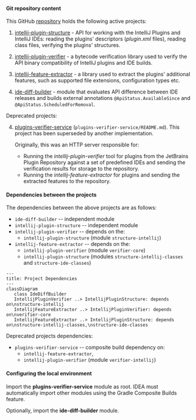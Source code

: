 #### Git repository content

This GitHub [repository](https://github.com/JetBrains/intellij-plugin-verifier/) holds the following active projects:
1) [intellij-plugin-structure](intellij-plugin-structure) - API for working with the IntelliJ Plugins and IntelliJ IDEs:
   reading the plugins' descriptors (_plugin.xml_ files), reading class files, verifying the plugins' structures.

2) [intellij-plugin-verifier](intellij-plugin-verifier) - a bytecode verification library used to verify the API binary compatibility of IntelliJ plugins and IDE builds.

3) [intellij-feature-extractor](intellij-feature-extractor) - a library used to extract the plugins' additional features, such as supported file extensions, configuration types etc.
4) [ide-diff-builder](ide-diff-builder) - module that evaluates API difference between IDE releases and builds external annotations `@ApiStatus.AvailableSince` and `@ApiStatus.ScheduledForRemoval`.

Deprecated projects:

4) [plugins-verifier-service](plugins-verifier-service) (`plugins-verifier-service/README.md`). This project has been superseded by another implementation.

    Originally, this was an HTTP server responsible for:
   * Running the _intellij-plugin-verifier_ tool for plugins from the JetBrains Plugin Repository against a set of predefined IDEs and sending the verification results for storage to the repository.
   * Running the _intellij-feature-extractor_ for plugins and sending the extracted features to the repository.


#### Dependencies between the projects

The dependencies between the above projects are as follows:

- `ide-diff-builder` -- independent module
- `intellij-plugin-structure` -- independent module
- `intellij-plugin-verifier` -- depends on the:
  * `intellij-plugin-structure` (module `structure-intellij`)
- `intellij-feature-extractor` -- depends on the:
  * `intellij-plugin-verifier` (module `verifier-core`)
  * `intellij-plugin-structure` (modules `structure-intellij-classes` and `structure-ide-classes`)

```mermaid
---
title: Project Dependencies
---
classDiagram
   class IdeDiffBuilder
   IntellijPluginVerifier ..> IntellijPluginStructure: depends on\nstructure-intellij
   IntellijFeatureExtractor ..> IntellijPluginVerifier: depends on\nverifier-core
   IntellijFeatureExtractor ..> IntellijPluginStructure: depends on\nstructure-intellij-classes,\nstructure-ide-classes
```

Deprecated projects dependencies:

- `plugins-verifier-service` -- composite build dependency on:
  * `intellij-feature-extractor`,
  * `intellij-plugin-verifier` (module `verifier-intellij`)


#### Configuring the local environment

Import the **plugins-verifier-service** module as root. IDEA must automatically import other modules using the Gradle Composite Builds feature.

Optionally, import the **ide-diff-builder** module.
